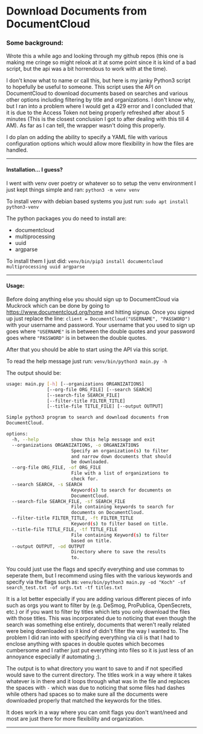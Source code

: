 # Download Documents from DocumentCloud

### Some background:

Wrote this a while ago and looking through my github repos (this one is making me cringe so might relook at it at some point since it is kind of a bad script, but the api was a bit horrendous to work with at the time).

I don't know what to name or call this, but here is my janky Python3 script to hopefully be useful to someone. This script uses the API on DocumentCloud to download documents based on searches and various other options including filtering by title and organizations. I don't know why, but I ran into a problem where I would get a 429 error and I concluded that it is due to the Access Token not being properly refreshed after about 5 minutes (This is the closest conclusion I got to after dealing with this till 4 AM). As far as I can tell, the wrapper wasn't doing this properly.

I do plan on adding the ability to specify a YAML file with various configuration options which would allow more flexibility in how the files are handled.

---

#### Installation... I guess?

I went with venv over poetry or whatever so to setup the venv environment I just kept things simple and ran: `python3 -m venv venv`

To install venv with debian based systems you just run: `sudo apt install python3-venv`

The python packages you do need to install are:

- documentcloud
- multiprocessing
- uuid
- argparse

To install them I just did: `venv/bin/pip3 install documentcloud multiprocessing uuid argparse`

------

#### Usage:

Before doing anything else you should sign up to DocumentCloud via Muckrock which can be done by going to https://www.documentcloud.org/home and hitting signup. Once you signed up just replace the line: `client = DocumentCloud("USERNAME", "PASSWORD")` with your username and password. Your username that you used to sign up goes where `"USERNAME"` is in between the double quotes and your password goes where `"PASSWORD"` is in between the double quotes.

After that you should be able to start using the API via this script.

To read the help message just run: `venv/bin/python3 main.py -h`

The output should be:

```bash
usage: main.py [-h] [--organizations ORGANIZATIONS]
               [--org-file ORG_FILE] [--search SEARCH]
               [--search-file SEARCH_FILE]
               [--filter-title FILTER_TITLE]
               [--title-file TITLE_FILE] [--output OUTPUT]

Simple python3 program to search and download documents from
DocumentCloud.

options:
  -h, --help            show this help message and exit
  --organizations ORGANIZATIONS, -o ORGANIZATIONS
                        Specify an organization(s) to filter
                        and narrow down documents that should
                        be downloaded.
  --org-file ORG_FILE, -of ORG_FILE
                        File with a list of organizations to
                        check for.
  --search SEARCH, -s SEARCH
                        Keyword(s) to search for documents on
                        DocumentCloud.
  --search-file SEARCH_FILE, -sf SEARCH_FILE
                        File containing keywords to search for
                        documents on DocumentCloud.
  --filter-title FILTER_TITLE, -ft FILTER_TITLE
                        Keyword(s) to filter based on title.
  --title-file TITLE_FILE, -tf TITLE_FILE
                        File containing Keyword(s) to filter
                        based on title.
  --output OUTPUT, -od OUTPUT
                        Directory where to save the results
                        to.
```

You could just use the flags and specify everything and use commas to seperate them, but I recommend using files with the various keywords and specify via the flags such as: `venv/bin/python3 main.py -od "Koch" -sf search_test.txt -of orgs.txt -tf titles.txt`

It is a lot better especially if you are adding various different pieces of info such as orgs you want to filter by (e.g. DeSmog, ProPublica, OpenSecrets, etc.) or if you want to filter by titles which lets you only download the files with those titles. This was incorporated due to noticing that even though the search was something else entirely, documents that weren't really related were being downloaded so it kind of didn't filter the way I wanted to. The problem I did ran into with specifying everything via cli is that I had to enclose anything with spaces in double quotes which becomes cumbersome and I rather just put everything into files so it is just less of an annoyance especially if automating ;).

The output is to what directory you want to save to and if not specified would save to the current directory. The titles work in a way where it takes whatever is in there and it loops through what was in the file and replaces the spaces with `-` which was due to noticing that some files had dashes while others had spaces so to make sure all the documents were downloaded properly that matched the keywords for the titles.

It does work in a way where you can omit flags you don't want/need and most are just there for more flexibility and organization.

------
